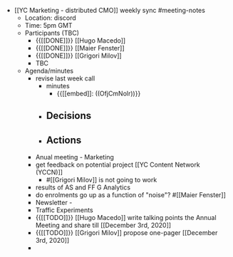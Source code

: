 - [[YC Marketing - distributed CMO]] weekly sync #meeting-notes
    - Location: discord 
    - Time: 5pm GMT 
    - Participants (TBC)
        - {{[[DONE]]}} [[Hugo Macedo]] 
        - {{[[DONE]]}} [[Maier Fenster]]
        - {{[[DONE]]}} [[Grigori Milov]]
        - TBC
    - Agenda/minutes
        - revise last week call
            - minutes
                - {{[[embed]]: ((OfjCmNolr))}}
            - Decisions
                - 
            - Actions
                - 
        - Anual meeting - Marketing
        - get feedback on potential project [[YC Content Network (YCCN)]]
            - #[[Grigori Milov]] is not going to work
        - results of AS and FF G Analytics 
        - do enrolments go up as a function of "noise"? #[[Maier Fenster]]
        - Newsletter - 
        - Traffic Experiments
        - {{[[TODO]]}} [[Hugo Macedo]]  write talking points the Annual Meeting and share till [[December 3rd, 2020]]
        - {{[[TODO]]}}  [[Grigori Milov]] propose one-pager [[December 3rd, 2020]]
        - 
